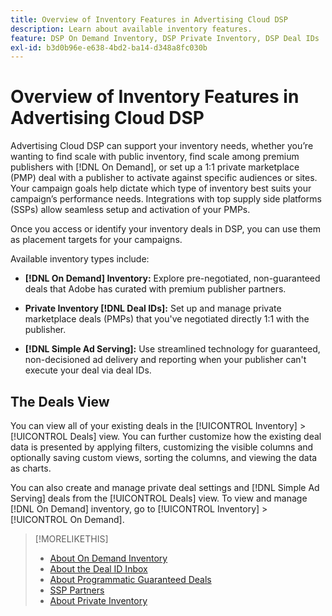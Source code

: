 ```yaml
---
title: Overview of Inventory Features in Advertising Cloud DSP
description: Learn about available inventory features.
feature: DSP On Demand Inventory, DSP Private Inventory, DSP Deal IDs
exl-id: b3d0b96e-e638-4bd2-ba14-d348a8fc030b
---
```

# Overview of Inventory Features in Advertising Cloud DSP

Advertising Cloud DSP can support your inventory needs, whether you’re wanting to find scale with public inventory, find scale among premium publishers with [!DNL On Demand], or set up a 1:1 private marketplace (PMP) deal with a publisher to activate against specific audiences or sites. Your campaign goals help dictate which type of inventory best suits your campaign’s performance needs. Integrations with top supply side platforms (SSPs) allow seamless setup and activation of your PMPs.

Once you access or identify your inventory deals in DSP, you can use them as placement targets for your campaigns.

Available inventory types include:

* **[!DNL On Demand] Inventory:** Explore pre-negotiated, non-guaranteed deals that Adobe has curated with premium publisher partners.

* **Private Inventory [!DNL Deal IDs]:** Set up and manage private marketplace deals (PMPs) that you've negotiated directly 1:1 with the publisher. 

* **[!DNL Simple Ad Serving]:** Use streamlined technology for guaranteed, non-decisioned ad delivery and reporting when your publisher can't execute your deal via deal IDs.

## The Deals View

You can view all of your existing deals in the [!UICONTROL Inventory] > [!UICONTROL Deals] view. You can further customize how the existing deal data is presented by applying filters, customizing the visible columns and optionally saving custom views, sorting the columns, and viewing the data as charts.

You can also create and manage private deal settings and [!DNL Simple Ad Serving] deals from the [!UICONTROL Deals] view. To view and manage [!DNL On Demand] inventory, go to [!UICONTROL Inventory] > [!UICONTROL On Demand].

>[!MORELIKETHIS]
>
>* [About On Demand Inventory](on-demand-inventory-about.md)
>* [About the Deal ID Inbox](deal-id-inbox-about.md)
>* [About Programmatic Guaranteed Deals](programmatic-guaranteed-about.md)
>* [SSP Partners](ssp-partners.md)
>* [About Private Inventory](private-inventory-about.md)
